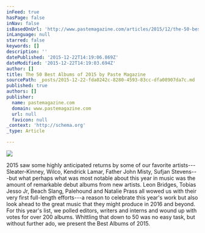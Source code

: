 ```yaml
---
inFeed: true
hasPage: false
inNav: false
isBasedOnUrl: 'http://www.pastemagazine.com/articles/2015/12/the-50-best-albums-of-2015.html'
inLanguage: null
starred: false
keywords: []
description: ''
datePublished: '2015-12-22T14:19:06.869Z'
dateModified: '2015-12-22T14:19:03.694Z'
author: []
title: The 50 Best Albums of 2015 by Paste Magazine
sourcePath: _posts/2015-12-22-fda0242c-8280-4593-83cc-dfa08907da7c.md
published: true
authors: []
publisher:
  name: pastemagazine.com
  domain: www.pastemagazine.com
  url: null
  favicon: null
_context: 'http://schema.org'
_type: Article

---
```

![](http://cdn.pastemagazine.com/www/articles/2015/11/30/best-albums.jpg)

2015 saw some highly anticipated returns by some of our favorite artists---Sleater-Kinney, Wilco, Kendrick Lamar, Father John Misty, Sufjan Stevens---but what perhaps what was most notable about this year in music was the amount of remarkable debut albums from new artists. Leon Bridges, Tobias Jesso Jr, Beach Slang, Palehound and Natalie Prass all wowed us with their very first full-length efforts---a reason to celebrate this year's work but also look ahead to the great music that they might produce in 2016 and beyond. For this year's list, we polled editors, writers and interns and wound up with votes for over 200 albums. Whittling that down to 50 was no easy task, but without further ado, we present the Best Albums of 2015\.